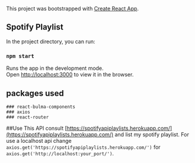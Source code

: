 This project was bootstrapped with [Create React App](https://github.com/facebook/create-react-app).

## Spotify Playlist

In the project directory, you can run:

### `npm start`

Runs the app in the development mode.<br>
Open [http://localhost:3000](http://localhost:3000) to view it in the browser.

## packages used
	### react-bulma-components
	### axios
	### react-router
##Use
	This API consult [https://spotifyapiplaylists.herokuapp.com/](https://spotifyapiplaylists.herokuapp.com/) and list my 
	spotify playlist.
	For use a localhost api change `axios.get('https://spotifyapiplaylists.herokuapp.com/')` for `axios.get('http://localhost:your_port/')`.
